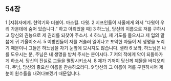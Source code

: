 ## 54장
1 [지휘자에게. 현악기와 더불어. 마스킬. 다윗.
2 지프인들이 사울에게 와서 “다윗이 우리 가운데에 숨어 있습니다.” 하고 아뢰었을 때]
3 하느님, 당신의 이름으로 저를 구하시고 당신의 권능으로 제 권리를 되찾아 주소서.
4 하느님, 제 기도를 들으시고 제 입의 말씀에 귀 기울이소서.
5 이방인들이 저를 거슬러 일어나고 포악한 자들이 제 생명을 노리기 때문이니 그들은 하느님을 자기 눈앞에 모시지도 않습니다. 셀라
6 보라, 하느님은 나를 도우시는 분, 주님은 내 생명을 받쳐 주시는 분이시다.
7 저의 적에게 악이 되돌아가게 하소서. 당신의 진실로 그들을 멸망시키소서.
8 제가 기꺼이 당신께 제물을 바치오리다. 주님, 당신의 좋으신 이름을 찬송하오리다.
9 당신의 그 이름이 저를 구원하시어 제 눈이 원수들을 내려다보겠기 때문입니다.
